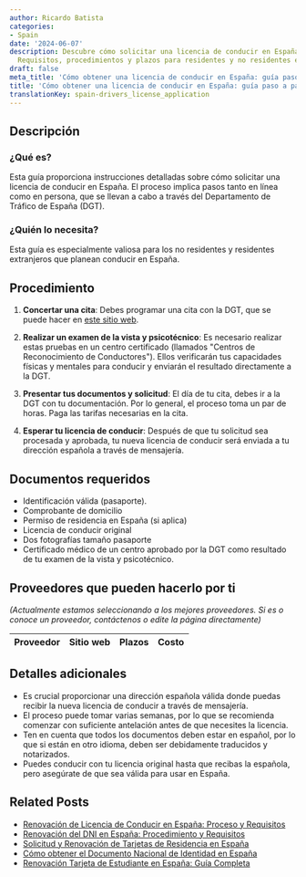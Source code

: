 ```yaml
---
author: Ricardo Batista
categories:
- Spain
date: '2024-06-07'
description: Descubre cómo solicitar una licencia de conducir en España, paso a paso.
  Requisitos, procedimientos y plazos para residentes y no residentes extranjeros.
draft: false
meta_title: 'Cómo obtener una licencia de conducir en España: guía paso a paso'
title: 'Cómo obtener una licencia de conducir en España: guía paso a paso'
translationKey: spain-drivers_license_application
---
```



## Descripción
### ¿Qué es?
Esta guía proporciona instrucciones detalladas sobre cómo solicitar una licencia de conducir en España. El proceso implica pasos tanto en línea como en persona, que se llevan a cabo a través del Departamento de Tráfico de España (DGT).

### ¿Quién lo necesita?
Esta guía es especialmente valiosa para los no residentes y residentes extranjeros que planean conducir en España.

## Procedimiento
1. **Concertar una cita**: Debes programar una cita con la DGT, que se puede hacer en [este sitio web](https://sedeapl.dgt.gob.es:7443/WEB_NCIT_CONSULTA/solicitarCita.faces).

2. **Realizar un examen de la vista y psicotécnico**: Es necesario realizar estas pruebas en un centro certificado (llamados "Centros de Reconocimiento de Conductores"). Ellos verificarán tus capacidades físicas y mentales para conducir y enviarán el resultado directamente a la DGT.

3. **Presentar tus documentos y solicitud**: El día de tu cita, debes ir a la DGT con tu documentación. Por lo general, el proceso toma un par de horas. Paga las tarifas necesarias en la cita.

4. **Esperar tu licencia de conducir**: Después de que tu solicitud sea procesada y aprobada, tu nueva licencia de conducir será enviada a tu dirección española a través de mensajería.

## Documentos requeridos
- Identificación válida (pasaporte).
- Comprobante de domicilio
- Permiso de residencia en España (si aplica)
- Licencia de conducir original
- Dos fotografías tamaño pasaporte
- Certificado médico de un centro aprobado por la DGT como resultado de tu examen de la vista y psicotécnico.

## Proveedores que pueden hacerlo por ti
_(Actualmente estamos seleccionando a los mejores proveedores. Si es o conoce un proveedor, contáctenos o edite la página directamente)_

| Proveedor | Sitio web | Plazos | Costo |
| --------------- | --------------- | :-------------: | :-------------: |

## Detalles adicionales
- Es crucial proporcionar una dirección española válida donde puedas recibir la nueva licencia de conducir a través de mensajería.
- El proceso puede tomar varias semanas, por lo que se recomienda comenzar con suficiente antelación antes de que necesites la licencia.
- Ten en cuenta que todos los documentos deben estar en español, por lo que si están en otro idioma, deben ser debidamente traducidos y notarizados.
- Puedes conducir con tu licencia original hasta que recibas la española, pero asegúrate de que sea válida para usar en España.

## Related Posts

- [Renovación de Licencia de Conducir en España: Proceso y Requisitos](https://tramitit.com/es/guides/spain/renovacion_del_permiso_de_conducir/)
- [Renovación del DNI en España: Procedimiento y Requisitos](https://tramitit.com/es/guides/spain/renovacion_del_dni/)
- [Solicitud y Renovación de Tarjetas de Residencia en España](https://tramitit.com/es/guides/spain/tarjeta_inicial_o_renovaci%C3%B3n_residencia_o_residencia_y_trabajo/)
- [Cómo obtener el Documento Nacional de Identidad en España](https://tramitit.com/es/guides/spain/solicitud_del_dni/)
- [Renovación Tarjeta de Estudiante en España: Guía Completa](https://tramitit.com/es/guides/spain/renovacion_de_la_tarjeta_de_estudiante/)